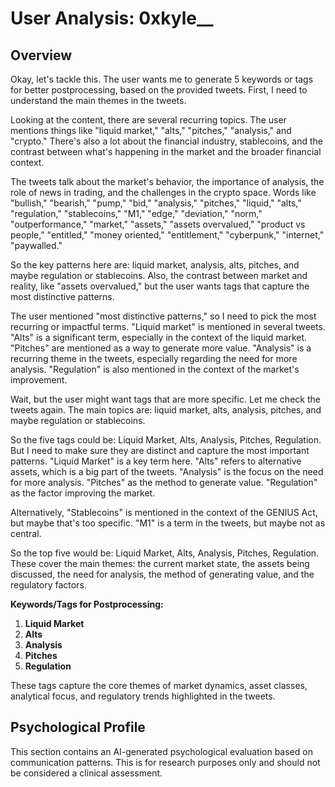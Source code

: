 # User Analysis: 0xkyle__

## Overview

<think>
Okay, let's tackle this. The user wants me to generate 5 keywords or tags for better postprocessing, based on the provided tweets. First, I need to understand the main themes in the tweets.

Looking at the content, there are several recurring topics. The user mentions things like "liquid market," "alts," "pitches," "analysis," and "crypto." There's also a lot about the financial industry, stablecoins, and the contrast between what's happening in the market and the broader financial context. 

The tweets talk about the market's behavior, the importance of analysis, the role of news in trading, and the challenges in the crypto space. Words like "bullish," "bearish," "pump," "bid," "analysis," "pitches," "liquid," "alts," "regulation," "stablecoins," "M1," "edge," "deviation," "norm," "outperformance," "market," "assets," "assets overvalued," "product vs people," "entitled," "money oriented," "entitlement," "cyberpunk," "internet," "paywalled."

So the key patterns here are: liquid market, analysis, alts, pitches, and maybe regulation or stablecoins. Also, the contrast between market and reality, like "assets overvalued," but the user wants tags that capture the most distinctive patterns. 

The user mentioned "most distinctive patterns," so I need to pick the most recurring or impactful terms. "Liquid market" is mentioned in several tweets. "Alts" is a significant term, especially in the context of the liquid market. "Pitches" are mentioned as a way to generate more value. "Analysis" is a recurring theme in the tweets, especially regarding the need for more analysis. "Regulation" is also mentioned in the context of the market's improvement.

Wait, but the user might want tags that are more specific. Let me check the tweets again. The main topics are: liquid market, alts, analysis, pitches, and maybe regulation or stablecoins. 

So the five tags could be: Liquid Market, Alts, Analysis, Pitches, Regulation. But I need to make sure they are distinct and capture the most important patterns. "Liquid Market" is a key term here. "Alts" refers to alternative assets, which is a big part of the tweets. "Analysis" is the focus on the need for more analysis. "Pitches" as the method to generate value. "Regulation" as the factor improving the market.

Alternatively, "Stablecoins" is mentioned in the context of the GENIUS Act, but maybe that's too specific. "M1" is a term in the tweets, but maybe not as central. 

So the top five would be: Liquid Market, Alts, Analysis, Pitches, Regulation. These cover the main themes: the current market state, the assets being discussed, the need for analysis, the method of generating value, and the regulatory factors.
</think>

**Keywords/Tags for Postprocessing:**  
1. **Liquid Market**  
2. **Alts**  
3. **Analysis**  
4. **Pitches**  
5. **Regulation**  

These tags capture the core themes of market dynamics, asset classes, analytical focus, and regulatory trends highlighted in the tweets.

## Psychological Profile

This section contains an AI-generated psychological evaluation based on communication patterns. This is for research purposes only and should not be considered a clinical assessment.